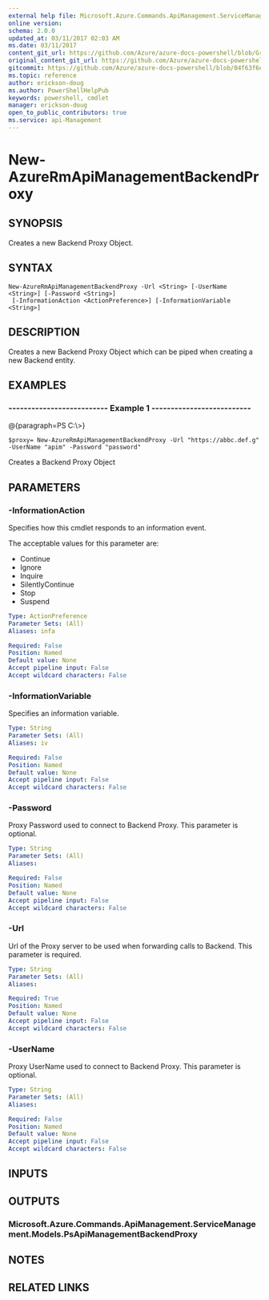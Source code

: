 ```yaml
---
external help file: Microsoft.Azure.Commands.ApiManagement.ServiceManagement.dll-Help.xml
online version:
schema: 2.0.0
updated_at: 03/11/2017 02:03 AM
ms.date: 03/11/2017
content_git_url: https://github.com/Azure/azure-docs-powershell/blob/Graham71298/azureps-cmdlets-docs/ResourceManager/AzureRM.ApiManagement/v3.5.0/New-AzureRmApiManagementBackendProxy.md
original_content_git_url: https://github.com/Azure/azure-docs-powershell/blob/Graham71298/azureps-cmdlets-docs/ResourceManager/AzureRM.ApiManagement/v3.5.0/New-AzureRmApiManagementBackendProxy.md
gitcommit: https://github.com/Azure/azure-docs-powershell/blob/04f63f6e685743ace2c57eb157574e34e8610b1c
ms.topic: reference
author: erickson-doug
ms.author: PowerShellHelpPub
keywords: powershell, cmdlet
manager: erickson-doug
open_to_public_contributors: true
ms.service: api-Management
---
```


# New-AzureRmApiManagementBackendProxy

## SYNOPSIS
Creates a new Backend Proxy Object.

## SYNTAX

```
New-AzureRmApiManagementBackendProxy -Url <String> [-UserName <String>] [-Password <String>]
 [-InformationAction <ActionPreference>] [-InformationVariable <String>]
```

## DESCRIPTION
Creates a new Backend Proxy Object which can be piped when creating a new Backend entity.

## EXAMPLES

### --------------------------  Example 1  --------------------------
@{paragraph=PS C:\\\>}

```
$proxy= New-AzureRmApiManagementBackendProxy -Url "https://abbc.def.g" -UserName "apim" -Password "password"
```

Creates a Backend Proxy Object

## PARAMETERS

### -InformationAction
Specifies how this cmdlet responds to an information event.

The acceptable values for this parameter are:

- Continue
- Ignore
- Inquire
- SilentlyContinue
- Stop
- Suspend

```yaml
Type: ActionPreference
Parameter Sets: (All)
Aliases: infa

Required: False
Position: Named
Default value: None
Accept pipeline input: False
Accept wildcard characters: False
```

### -InformationVariable
Specifies an information variable.

```yaml
Type: String
Parameter Sets: (All)
Aliases: iv

Required: False
Position: Named
Default value: None
Accept pipeline input: False
Accept wildcard characters: False
```

### -Password
Proxy Password used to connect to Backend Proxy.
This parameter is optional.

```yaml
Type: String
Parameter Sets: (All)
Aliases: 

Required: False
Position: Named
Default value: None
Accept pipeline input: False
Accept wildcard characters: False
```

### -Url
Url of the Proxy server to be used when forwarding calls to Backend.
This parameter is required.

```yaml
Type: String
Parameter Sets: (All)
Aliases: 

Required: True
Position: Named
Default value: None
Accept pipeline input: False
Accept wildcard characters: False
```

### -UserName
Proxy UserName used to connect to Backend Proxy.
This parameter is optional.

```yaml
Type: String
Parameter Sets: (All)
Aliases: 

Required: False
Position: Named
Default value: None
Accept pipeline input: False
Accept wildcard characters: False
```

## INPUTS

## OUTPUTS

### Microsoft.Azure.Commands.ApiManagement.ServiceManagement.Models.PsApiManagementBackendProxy

## NOTES

## RELATED LINKS

